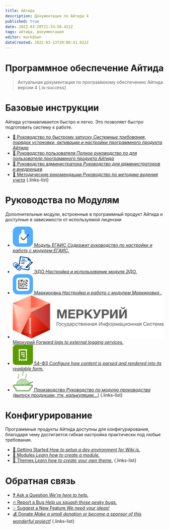 ```yaml
---
title: Айтида
description: Документация по Айтида 4
published: true
date: 2022-03-20T21:33:50.421Z
tags: айтида, документация
editor: markdown
dateCreated: 2022-03-13T20:08:41.922Z
---
```



# Программное обеспечение Айтида
> Актуальная документация по программному обеспечению Айтида версии 4
{.is-success}

# Базовые инструкции

Айтида устанавливается быстро и легко. Это позволяет быстро подготовить систему к работе.

- [:rocket: Руководство по быстрому запуску *Системные требования, порядок установки, активации и настройки программного продукта Айтида*](/quick-start)
- [:busts_in_silhouette: Руководство пользователя *Полное руководство по для пользователя программного продукта Айтида*](/user-guide)
- [:wrench: Руководство администратора *Руководство для администраторов и внедренцев*](/admin-guide/structure)
- [:book: Методические рекомендации *Руководство по методике ведения учета*](/metodology)
{.links-list}


# Руководства по Модулям
Дополнительные модули, встроенные в программный продукт Айтида и доступные в зависимости от используемой лицензии
- [![egais_64x64.png](/mainpage/egais_64x64.png) Модуль ЕГАИС *Содержит руководство по настройке и работе с модулем ЕГАИС.*](/egais)
- [![edi64.png](/mainpage/edi64.png) ЭДО *Настройка и использование модуля ЭДО.*](/edi)
- [![markirovka.png](/mainpage/markirovka.png) Маркировка *Настройка и работа с модулем Маркировка .*](/marking)
- [![меркурий-россельхознадзор.png](/mainpage/меркурий-россельхознадзор.png) Меркурий *Forward logs to external logging services.*](/mercury)
- [![ofd-64.png](/mainpage/ofd-64.png) 54-ФЗ *Configure how content is parsed and rendered into its readable form.*](/fz54)
- [![ico-menu.png](/mainpage/ico-menu.png) Производство *Руководство по модулю производства (выпуск продукции, ттк, калькуляции...)*](/prz)
{.links-list}

# Конфигурирование

Программные продукты Айтида доступны для конфигурирования, благодаря чему достигается гибкая настройка практически под любые требования.

- [:book: Getting Started *How to setup a dev environment for Wiki.js.*](/dev)
- [:closed_book: Modules *Learn how to create a module.*](/dev/modules)
- [:art: Themes *Learn how to create your own theme.*](/dev/themes)
{.links-list}

# Обратная связь
- [:question: Ask a Question *We're here to help.*](https://github.com/Requarks/wiki/discussions)
- [:fire: Report a Bug *Help us squash those pesky bugs.*](https://github.com/Requarks/wiki/discussions)
- [:bulb: Suggest a New Feature *We need your ideas!*](https://requests.requarks.io/wiki)
- [:moneybag: Donate *Make a small donation or become a sponsor of this wonderful project!*](https://js.wiki/donate)
{.links-list}
